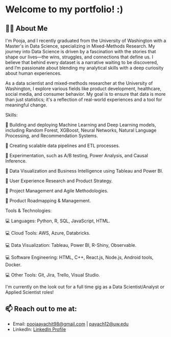 # Welcome to my portfolio! :)


## 👨‍💻 About Me
I'm Pooja, and I recently graduated from the University of Washington with a Master's in Data Science, specializing in Mixed-Methods Research.
My journey into Data Science is driven by a fascination with the stories that shape our lives—the wins, struggles, and connections that define us. I believe that behind every dataset is a narrative waiting to be discovered, and I’m passionate about blending my analytical skills with a deep curiosity about human experiences.

As a data scientist and mixed-methods researcher at the University of Washington, I explore various fields like product development, healthcare, social media, and consumer behavior. My goal is to ensure that data is more than just statistics; it's a reflection of real-world experiences and a tool for meaningful change.

Skills:

📌 Building and deploying Machine Learning and Deep Learning models, including Random Forest, XGBoost, Neural Networks, Natural Language Processing, and Recommendation Systems.

📌 Creating scalable data pipelines and ETL processes.

📌 Experimentation, such as A/B testing, Power Analysis, and Causal Inference.

📌 Data Visualization and Business Intelligence using Tableau and Power BI.

📌 User Experience Research and Product Strategy.

📌 Project Management and Agile Methodologies.

📌 Product Roadmapping & Management.


Tools & Technologies:

💻 Languages: Python, R, SQL, JavaScript, HTML.

💻 Cloud Tools: AWS, Azure, Databricks.

💻 Data Visualization: Tableau, Power BI, R-Shiny, Observable.

💻 Software Engineering: HTML, C++, React.js, Node.js, Android tools, Docker.

💻 Other Tools: Git, Jira, Trello, Visual Studio.






I'm currently on the look out for a full time gig as a Data Scientist/Analyst or Applied Scientist roles! 
## 📫 Reach out to me at:
- Email: poojaayachit98@gmail.com | payach12@uw.edu
- LinkedIn: [LinkedIn Profile](https://www.linkedin.com/in/pooja-ayachit/)



